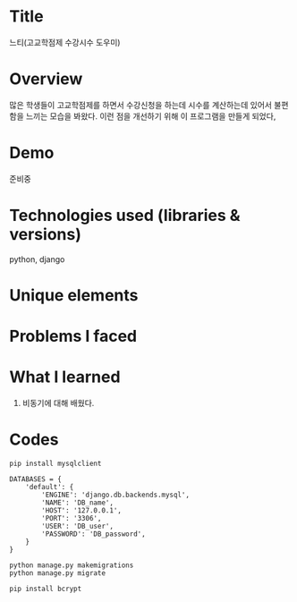 # Title
느티(고교학점제 수강시수 도우미)

# Overview
많은 학생들이 고교학점제를 하면서 수강신청을 하는데 시수를 계산하는데 있어서 불편함을 느끼는 모습을 봐왔다.
이런 점을 개선하기 위해 이 프로그램을 만들게 되었다,

# Demo
준비중

# Technologies used (libraries & versions)
python, django

# Unique elements


# Problems I faced


# What I learned
1. 비동기에 대해 배웠다.


# Codes
    pip install mysqlclient
    
    DATABASES = {
        'default': {
            'ENGINE': 'django.db.backends.mysql',
            'NAME': 'DB_name',
            'HOST': '127.0.0.1',
            'PORT': '3306',
            'USER': 'DB_user',
            'PASSWORD': 'DB_password',
        }
    }
    
    python manage.py makemigrations 
    python manage.py migrate
    
    pip install bcrypt
